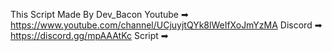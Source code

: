 This Script Made By Dev_Bacon
Youtube ➡ https://www.youtube.com/channel/UCjuyjtQYk8lWeIfXoJmYzMA
Discord ➡ https://discord.gg/mpAAAtKc
Script  ➡ 
